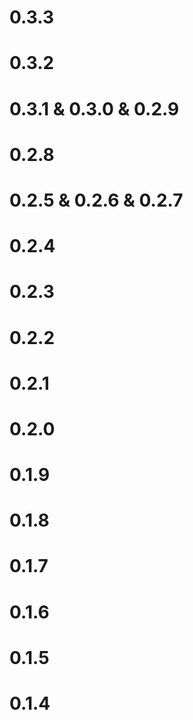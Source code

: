 



# 0.3.3


# 0.3.2


# 0.3.1 & 0.3.0 & 0.2.9


# 0.2.8


# 0.2.5 & 0.2.6 & 0.2.7


# 0.2.4


# 0.2.3


# 0.2.2


# 0.2.1


# 0.2.0


# 0.1.9


# 0.1.8


# 0.1.7


# 0.1.6


# 0.1.5


# 0.1.4

